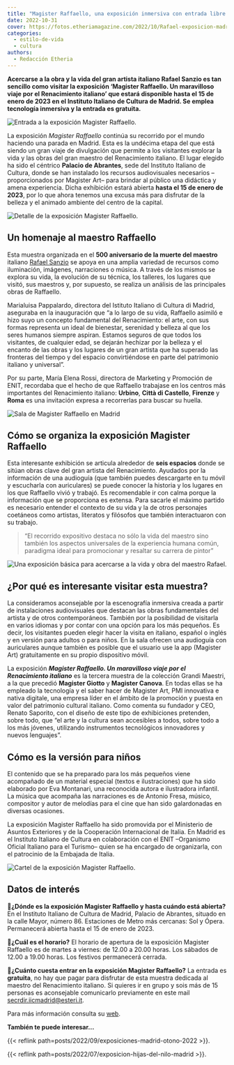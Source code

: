 ```yaml
---
title: "Magister Raffaello, una exposición inmersiva con entrada libre en Madrid"
date: 2022-10-31
cover: https://fotos.etheriamagazine.com/2022/10/Rafael-exposicion-madrid.jpg
categories: 
  - estilo-de-vida
  - cultura
authors: 
  - Redacción Etheria
---
```


**Acercarse a la obra y la vida del gran artista italiano Rafael Sanzio es tan sencillo 
como visitar la exposición ‘Magister Raffaello. Un maravilloso viaje por el Renacimiento 
italiano’ que estará disponible hasta el 15 de enero de 2023 en el Instituto Italiano de 
Cultura de Madrid. Se emplea tecnología inmersiva y la entrada es gratuita.** 

![Entrada a la exposición Magister Raffaello.](https://fotos.etheriamagazine.com/2022/10/Rafael-exposicion-madrid.jpg "Entrada a la exposición Magister Raffaello. © Bernardo Arcos Mijailidis")

La exposición _Magister Raffaello_ continúa su recorrido por el mundo haciendo una 
parada en Madrid. Esta es la undécima etapa del que está siendo un gran viaje de 
divulgación que permite a los visitantes explorar la vida y las obras del gran maestro 
del Renacimiento italiano. El lugar elegido ha sido el céntrico **Palacio de Abrantes**, 
sede del Instituto Italiano de Cultura, donde se han instalado los recursos 
audiovisuales necesarios –proporcionados por Magister Art– para brindar al público una 
didáctica y amena experiencia. Dicha exhibición estará abierta **hasta el 15 de enero de 
2023**, por lo que ahora tenemos una excusa más para disfrutar de la belleza y el 
animado ambiente del centro de la capital. 

![Detalle de la exposición Magister Raffaello.](https://fotos.etheriamagazine.com/2022/10/detalle-expo-raffaello.jpg "Detalle de la exposición Magister Raffaello. © Etheria Magazine")

## Un homenaje al maestro Raffaello

Esta muestra organizada en el **500 aniversario de la muerte del maestro** italiano 
[Rafael 
Sanzio](https://www.museodelprado.es/aprende/enciclopedia/voz/rafael-sanzio/cfde10c0-f78c-4280-9ce3-3e7596cabecb) 
se apoya en una amplia variedad de recursos como iluminación, imágenes, narraciones o 
música. A través de los mismos se explora su vida, la evolución de su técnica, los 
talleres, los lugares que visitó, sus maestros y, por supuesto, se realiza un análisis 
de las principales obras de Raffaello. 

Marialuisa Pappalardo, directora del Istituto Italiano di Cultura di Madrid, aseguraba 
en la inauguración que “a lo largo de su vida, Raffaello asimiló e hizo suyo un concepto 
fundamental del Renacimiento: el arte, con sus formas representa un ideal de bienestar, 
serenidad y belleza al que los seres humanos siempre aspiran. Estamos seguros de que 
todos los visitantes, de cualquier edad, se dejarán hechizar por la belleza y el encanto 
de las obras y los lugares de un gran artista que ha superado las fronteras del tiempo y 
del espacio convirtiéndose en parte del patrimonio italiano y universal”. 

Por su parte, María Elena Rossi, directora de Marketing y Promoción de ENIT, recordaba 
que el hecho de que Raffaello trabajase en los centros más importantes del Renacimiento 
italiano: **Urbino**, **Città di Castello**, **Firenze** y **Roma** es una invitación 
expresa a recorrerlas para buscar su huella. 

![Sala de Magister Raffaello en Madrid](https://fotos.etheriamagazine.com/2022/10/sala-magister-raffaello.jpg "Sala de Magister Raffaello. © Etheria Magazine")

## Cómo se organiza la exposición Magister Raffaello

Esta interesante exhibición se articula alrededor de **seis espacios** donde se sitúan 
obras clave del gran artista del Renacimiento. Ayudados por la información de una 
audioguía (que también puedes descargarte en tu móvil y escucharla con auriculares) se 
puede conocer la historia y los lugares en los que Raffaello vivió y trabajó. Es 
recomendable ir con calma porque la información que se proporciona es extensa. Para 
sacarle el máximo partido es necesario entender el contexto de su vida y la de otros 
personajes coetáneos como artistas, literatos y filósofos que también interactuaron con 
su trabajo. 

> “El recorrido expositivo destaca no sólo la vida del maestro sino también los aspectos 
> universales de la experiencia humana común, paradigma ideal para promocionar y resaltar 
> su carrera de pintor” 

![Una exposición básica para acercarse a la vida y obra del maestro Rafael.](https://fotos.etheriamagazine.com/2022/10/exposicion-rafael-madrid.jpg "Una exposición básica para acercarse a la vida y obra del maestro Rafael. © Etheria Magazine")

## ¿Por qué es interesante visitar esta muestra?

La consideramos aconsejable por la escenografía inmersiva creada a partir de 
instalaciones audiovisuales que destacan las obras fundamentales del artista y de otros 
contemporáneos. También por la posibilidad de visitarla en varios idiomas y por contar 
con una opción para los más pequeños. Es decir, los visitantes pueden elegir hacer la 
visita en italiano, español o inglés y en versión para adultos o para niños. En la sala 
ofrecen una audioguía con auriculares aunque también es posible que el usuario use la 
app (Magister Art) gratuitamente en su propio dispositivo móvil. 

La exposición **_Magister Raffaello. Un maravilloso viaje por el Renacimiento 
italiano_** es la tercera muestra de la colección Grandi Maestri, a la que precedió 
**Magister Giotto** y **Magister Canova**. En todas ellas se ha empleado la tecnología y 
el saber hacer de Magister Art, PMI innovativa e nativa digitale, una empresa líder en 
el ámbito de la promoción y puesta en valor del patrimonio cultural italiano. Como 
comenta su fundador y CEO, Renato Saporito, con el diseño de este tipo de exhibiciones 
pretenden, sobre todo, que “el arte y la cultura sean accesibles a todos, sobre todo a 
los más jóvenes, utilizando instrumentos tecnológicos innovadores y nuevos lenguajes”. 

## Cómo es la versión para niños

El contenido que se ha preparado para los más pequeños viene acompañado de un material 
especial (textos e ilustraciones) que ha sido elaborado por Eva Montanari, una 
reconocida autora e ilustradora infantil. La música que acompaña las narraciones es de 
Antonio Fresa, músico, compositor y autor de melodías para el cine que han sido 
galardonadas en diversas ocasiones. 

La exposición Magister Raffaello ha sido promovida por el Ministerio de Asuntos 
Exteriores y de la Cooperación Internacional de Italia. En Madrid es el Instituto 
Italiano de Cultura en colaboración con el ENIT –Organismo Oficial Italiano para el 
Turismo– quien se ha encargado de organizarla, con el patrocinio de la Embajada de 
Italia. 

![Cartel de la exposición Magister Raffaello.](https://fotos.etheriamagazine.com/2022/10/expo-magister-raffaello-madrid.jpg "Cartel de la exposición Magister Raffaello.")

## Datos de interés

📍**¿Dónde es la exposición Magister Raffaello y hasta cuándo está abierta?** En el 
Instituto Italiano de Cultura de Madrid, Palacio de Abrantes, situado en la calle Mayor, 
número 86. Estaciones de Metro más cercanas: Sol y Ópera. Permanecerá abierta hasta el 
15 de enero de 2023. 

📍**¿Cuál es el horario?** El horario de apertura de la exposición Magister Raffaello es 
de martes a viernes: de 12.00 a 20.00 horas. Los sábados de 12.00 a 19.00 horas. Los 
festivos permanecerá cerrada. 

📍**¿Cuánto cuesta entrar en la exposición Magister Raffaello?** La entrada es 
**gratuita**, no hay que pagar para disfrutar de esta muestra dedicada al maestro del 
Renacimiento italiano. Si quieres ir en grupo y sois más de 15 personas es aconsejable 
comunicarlo previamente en este mail secrdir.iicmadrid@esteri.it. 

Para más información consulta su 
[web](https://iicmadrid.esteri.it/es/gli_eventi/calendario/magister-raffaello-un-maravilloso-viaje-por-el-renacimiento-italiano/). 

**También te puede interesar...** 

{{< reflink path=posts/2022/09/exposiciones-madrid-otono-2022 >}}. 

{{< reflink path=posts/2022/07/exposicion-hijas-del-nilo-madrid >}}.
